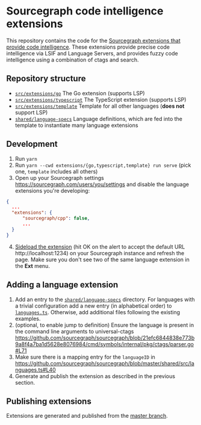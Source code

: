 # Sourcegraph code intelligence extensions

This repository contains the code for the [Sourcegraph extensions that provide code intelligence](https://sourcegraph.com/extensions?query=category%3A%22Programming+languages%22). These extensions provide precise code intelligence via LSIF and Language Servers, and provides fuzzy code intelligence using a combination of ctags and search.

## Repository structure

-   [`src/extensions/go`](./src/extensions/go) The Go extension (supports LSP)
-   [`src/extensions/typescript`](./src/extensions/typescript) The TypeScript extension (supports LSP)
-   [`src/extensions/template`](./src/extensions/template) Template for all other languages (**does not** support LSP)
-   [`shared/language-specs`](./shared/language-specs) Language definitions, which are fed into the template to instantiate many language extensions

## Development

1. Run `yarn`
1. Run `yarn --cwd extensions/{go,typescript,template} run serve` (pick one, `template` includes all others)
1. Open up your Sourcegraph settings https://sourcegraph.com/users/you/settings and disable the language extensions you're developing:

```json
{
  ...
  "extensions": {
      "sourcegraph/cpp": false,
      ...
  }
}
```

4. [Sideload the extension](https://docs.sourcegraph.com/extensions/authoring/local_development) (hit OK on the alert to accept the default URL http://localhost:1234) on your Sourcegraph instance and refresh the page. Make sure you don't see two of the same language extension in the **Ext** menu.

## Adding a language extension

1. Add an entry to the [`shared/language-specs`](shared/language-specs) directory. For languages with a trivial configuration add a new entry (in alphabetical order) to [`languages.ts`](shared/language-specs/languages.ts). Otherwise, add additional files following the existing examples.
1. (optional, to enable jump to definition) Ensure the language is present in the command line arguments to universal-ctags https://github.com/sourcegraph/sourcegraph/blob/21efc6844838e773b9a8f4a7ba1d5628e8076984/cmd/symbols/internal/pkg/ctags/parser.go#L71
1. Make sure there is a mapping entry for the `languageID` in https://github.com/sourcegraph/sourcegraph/blob/master/shared/src/languages.ts#L40
1. Generate and publish the extension as described in the previous section.

## Publishing extensions

Extensions are generated and published from the [master branch](https://buildkite.com/sourcegraph/code-intel-extensions/builds?branch=master).
